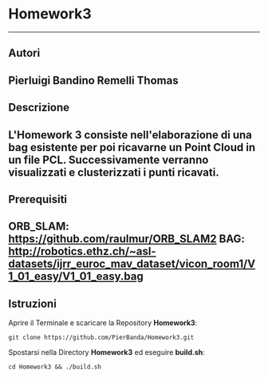 # Homework3
-------------------------------------------------------------------------
## Autori ##
Pierluigi Bandino 
Remelli Thomas
-------------------------------------------------------------------------
## Descrizione ##
L'Homework 3 consiste nell'elaborazione di una bag esistente per poi ricavarne un Point Cloud in un file PCL.
Successivamente verranno visualizzati e clusterizzati i punti ricavati.
-------------------------------------------------------------------------
## Prerequisiti
**ORB_SLAM:** https://github.com/raulmur/ORB_SLAM2
**BAG:** http://robotics.ethz.ch/~asl-datasets/ijrr_euroc_mav_dataset/vicon_room1/V1_01_easy/V1_01_easy.bag
-------------------------------------------------------------------------
## Istruzioni
Aprire il Terminale e scaricare la Repository **Homework3**:
```
git clone https://github.com/PierBanda/Homework3.git
```

Spostarsi nella Directory **Homework3** ed eseguire **build.sh**:
```
cd Homework3 && ./build.sh
```